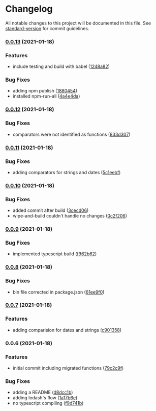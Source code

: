 # Changelog

All notable changes to this project will be documented in this file. See [standard-version](https://github.com/conventional-changelog/standard-version) for commit guidelines.

### [0.0.13](https://github.com/cabcookie/cbk-functional-library/compare/v0.0.12...v0.0.13) (2021-01-18)


### Features

* include testing and build with babel ([1248a82](https://github.com/cabcookie/cbk-functional-library/commit/1248a82d85959fb7ca473f0235d4ad64149755ff))


### Bug Fixes

* adding npm publish ([1880454](https://github.com/cabcookie/cbk-functional-library/commit/1880454a1c27ace81df1c12c8c20515c7e16d87b))
* installed npm-run-all ([4a4e4da](https://github.com/cabcookie/cbk-functional-library/commit/4a4e4daec9dbee5ec14fe73aa8e9db8dc4a3a464))

### [0.0.12](https://github.com/cabcookie/cbk-functional-library/compare/v0.0.11...v0.0.12) (2021-01-18)


### Bug Fixes

* comparators were not identified as functions ([833d307](https://github.com/cabcookie/cbk-functional-library/commit/833d3079787d26d6a3df23958b08c2123642197f))

### [0.0.11](https://github.com/cabcookie/cbk-functional-library/compare/v0.0.10...v0.0.11) (2021-01-18)


### Bug Fixes

* adding comparators for strings and dates ([5c1eebf](https://github.com/cabcookie/cbk-functional-library/commit/5c1eebf27a6d8b56ecdc69b96e799a040e6b1f07))

### [0.0.10](https://github.com/cabcookie/cbk-functional-library/compare/v0.0.9...v0.0.10) (2021-01-18)


### Bug Fixes

* added commit after build ([3cecd06](https://github.com/cabcookie/cbk-functional-library/commit/3cecd0633816072b5e0ac1be23eaae6dde2120e1))
* wipe-and-build couldn't handle no changes ([0c2f206](https://github.com/cabcookie/cbk-functional-library/commit/0c2f20621fe7591eec31e0a928ce3b79ec4fd80b))

### [0.0.9](https://github.com/cabcookie/cbk-functional-library/compare/v0.0.8...v0.0.9) (2021-01-18)


### Bug Fixes

* implemented typescript build ([f962b62](https://github.com/cabcookie/cbk-functional-library/commit/f962b62af112a7d43bf810e3406d3aa3c2e66ac7))

### [0.0.8](https://github.com/cabcookie/cbk-functional-library/compare/v0.0.7...v0.0.8) (2021-01-18)


### Bug Fixes

* bin file corrected in package.json ([61ee9f0](https://github.com/cabcookie/cbk-functional-library/commit/61ee9f0db56fca4922780a3abf9805e04a9b1db9))

### [0.0.7](https://github.com/cabcookie/cbk-functional-library/compare/v0.0.6...v0.0.7) (2021-01-18)


### Features

* adding comparision for dates and strings ([c901358](https://github.com/cabcookie/cbk-functional-library/commit/c9013583546b861fea585a60e166ef42b6c85ef3))

### 0.0.6 (2021-01-18)


### Features

* initial commit including migrated functions ([79c2c9f](https://github.com/cabcookie/cbk-functional-library/commit/79c2c9f74933b2aa9592a6022875d628971cad33))


### Bug Fixes

* adding a README ([d8dcc1b](https://github.com/cabcookie/cbk-functional-library/commit/d8dcc1b3adc6de5dfa27df71b5dbacebd40b8b58))
* adding lodash's flow ([1a17b6e](https://github.com/cabcookie/cbk-functional-library/commit/1a17b6e6a516c73d51f6304815ab56b1c331b0b2))
* no typescript compiling ([f9d741b](https://github.com/cabcookie/cbk-functional-library/commit/f9d741b8f035e6b1c8727f4350411c2c8724e6c3))
